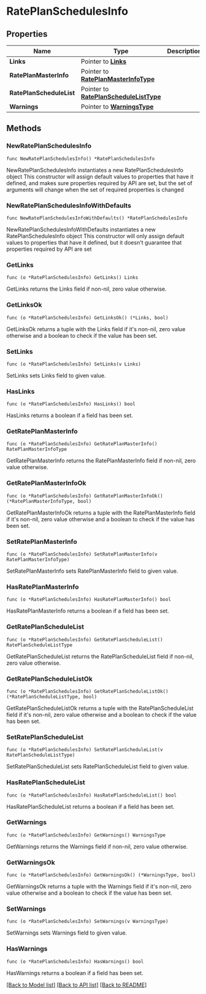 # RatePlanSchedulesInfo

## Properties

Name | Type | Description | Notes
------------ | ------------- | ------------- | -------------
**Links** | Pointer to [**Links**](Links.md) |  | [optional] 
**RatePlanMasterInfo** | Pointer to [**RatePlanMasterInfoType**](RatePlanMasterInfoType.md) |  | [optional] 
**RatePlanScheduleList** | Pointer to [**RatePlanScheduleListType**](RatePlanScheduleListType.md) |  | [optional] 
**Warnings** | Pointer to [**WarningsType**](WarningsType.md) |  | [optional] 

## Methods

### NewRatePlanSchedulesInfo

`func NewRatePlanSchedulesInfo() *RatePlanSchedulesInfo`

NewRatePlanSchedulesInfo instantiates a new RatePlanSchedulesInfo object
This constructor will assign default values to properties that have it defined,
and makes sure properties required by API are set, but the set of arguments
will change when the set of required properties is changed

### NewRatePlanSchedulesInfoWithDefaults

`func NewRatePlanSchedulesInfoWithDefaults() *RatePlanSchedulesInfo`

NewRatePlanSchedulesInfoWithDefaults instantiates a new RatePlanSchedulesInfo object
This constructor will only assign default values to properties that have it defined,
but it doesn't guarantee that properties required by API are set

### GetLinks

`func (o *RatePlanSchedulesInfo) GetLinks() Links`

GetLinks returns the Links field if non-nil, zero value otherwise.

### GetLinksOk

`func (o *RatePlanSchedulesInfo) GetLinksOk() (*Links, bool)`

GetLinksOk returns a tuple with the Links field if it's non-nil, zero value otherwise
and a boolean to check if the value has been set.

### SetLinks

`func (o *RatePlanSchedulesInfo) SetLinks(v Links)`

SetLinks sets Links field to given value.

### HasLinks

`func (o *RatePlanSchedulesInfo) HasLinks() bool`

HasLinks returns a boolean if a field has been set.

### GetRatePlanMasterInfo

`func (o *RatePlanSchedulesInfo) GetRatePlanMasterInfo() RatePlanMasterInfoType`

GetRatePlanMasterInfo returns the RatePlanMasterInfo field if non-nil, zero value otherwise.

### GetRatePlanMasterInfoOk

`func (o *RatePlanSchedulesInfo) GetRatePlanMasterInfoOk() (*RatePlanMasterInfoType, bool)`

GetRatePlanMasterInfoOk returns a tuple with the RatePlanMasterInfo field if it's non-nil, zero value otherwise
and a boolean to check if the value has been set.

### SetRatePlanMasterInfo

`func (o *RatePlanSchedulesInfo) SetRatePlanMasterInfo(v RatePlanMasterInfoType)`

SetRatePlanMasterInfo sets RatePlanMasterInfo field to given value.

### HasRatePlanMasterInfo

`func (o *RatePlanSchedulesInfo) HasRatePlanMasterInfo() bool`

HasRatePlanMasterInfo returns a boolean if a field has been set.

### GetRatePlanScheduleList

`func (o *RatePlanSchedulesInfo) GetRatePlanScheduleList() RatePlanScheduleListType`

GetRatePlanScheduleList returns the RatePlanScheduleList field if non-nil, zero value otherwise.

### GetRatePlanScheduleListOk

`func (o *RatePlanSchedulesInfo) GetRatePlanScheduleListOk() (*RatePlanScheduleListType, bool)`

GetRatePlanScheduleListOk returns a tuple with the RatePlanScheduleList field if it's non-nil, zero value otherwise
and a boolean to check if the value has been set.

### SetRatePlanScheduleList

`func (o *RatePlanSchedulesInfo) SetRatePlanScheduleList(v RatePlanScheduleListType)`

SetRatePlanScheduleList sets RatePlanScheduleList field to given value.

### HasRatePlanScheduleList

`func (o *RatePlanSchedulesInfo) HasRatePlanScheduleList() bool`

HasRatePlanScheduleList returns a boolean if a field has been set.

### GetWarnings

`func (o *RatePlanSchedulesInfo) GetWarnings() WarningsType`

GetWarnings returns the Warnings field if non-nil, zero value otherwise.

### GetWarningsOk

`func (o *RatePlanSchedulesInfo) GetWarningsOk() (*WarningsType, bool)`

GetWarningsOk returns a tuple with the Warnings field if it's non-nil, zero value otherwise
and a boolean to check if the value has been set.

### SetWarnings

`func (o *RatePlanSchedulesInfo) SetWarnings(v WarningsType)`

SetWarnings sets Warnings field to given value.

### HasWarnings

`func (o *RatePlanSchedulesInfo) HasWarnings() bool`

HasWarnings returns a boolean if a field has been set.


[[Back to Model list]](../README.md#documentation-for-models) [[Back to API list]](../README.md#documentation-for-api-endpoints) [[Back to README]](../README.md)


